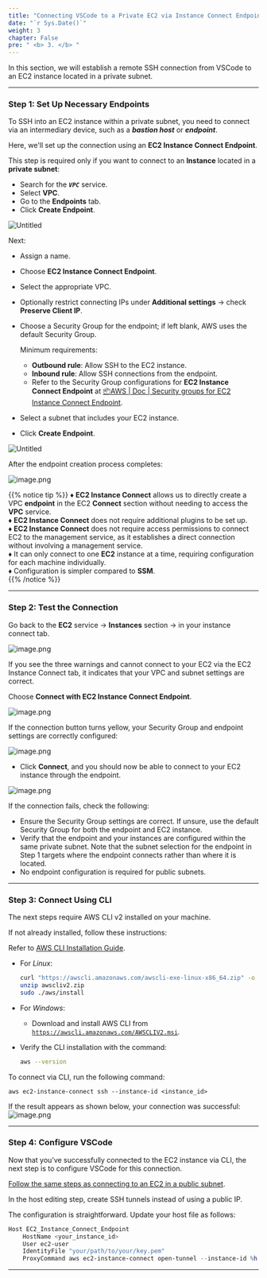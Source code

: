 ```yaml
---
title: "Connecting VSCode to a Private EC2 via Instance Connect Endpoint"  
date: "`r Sys.Date()`"  
weight: 3  
chapter: False  
pre: " <b> 3. </b> "
---
```


In this section, we will establish a remote SSH connection from VSCode to an EC2 instance located in a private subnet.

---

### Step 1: Set Up Necessary Endpoints  

To SSH into an EC2 instance within a private subnet, you need to connect via an intermediary device, such as a **_bastion host_** or **_endpoint_**.  

Here, we'll set up the connection using an **EC2 Instance Connect Endpoint**.  

This step is required only if you want to connect to an **Instance** located in a **private subnet**:  
- Search for the ***`VPC`*** service.  
- Select **VPC**.  
- Go to the **Endpoints** tab.  
- Click **Create Endpoint**.  

![Untitled](/images/EC2_Instance_Connect_Endoint/image_1.png)  

Next:  
- Assign a name.  
- Choose **EC2 Instance Connect Endpoint**.  
- Select the appropriate VPC.  
- Optionally restrict connecting IPs under **Additional settings** -> check **Preserve Client IP**.  
- Choose a Security Group for the endpoint; if left blank, AWS uses the default Security Group.  

    Minimum requirements:  
    - **Outbound rule**: Allow SSH to the EC2 instance.  
    - **Inbound rule**: Allow SSH connections from the endpoint.  
    - Refer to the Security Group configurations for **EC2 Instance Connect Endpoint** at [📦AWS | Doc | Security groups for EC2 Instance Connect Endpoint](https://docs.aws.amazon.com/AWSEC2/latest/UserGuide/eice-security-groups.html).  
- Select a subnet that includes your EC2 instance.  
- Click **Create Endpoint**.  

![Untitled](/images/EC2_Instance_Connect_Endoint/image_2.png)  

After the endpoint creation process completes:  

![image.png](/images/EC2_Instance_Connect_Endoint/image_3.png)  

{{% notice tip %}}
♦️ **EC2 Instance Connect** allows us to directly create a VPC **endpoint** in the EC2 **Connect** section without needing to access the **VPC** service.  
♦️ **EC2 Instance Connect** does not require additional plugins to be set up.  
♦️ **EC2 Instance Connect** does not require access permissions to connect EC2 to the management service, as it establishes a direct connection without involving a management service.  
♦️ It can only connect to one **EC2** instance at a time, requiring configuration for each machine individually.  
♦️ Configuration is simpler compared to **SSM**.  
{{% /notice %}}

---

### Step 2: Test the Connection  

Go back to the **EC2** service -> **Instances** section -> in your instance connect tab.  

![image.png](/images/EC2_Instance_Connect_Endoint/image_4.png)  

If you see the three warnings and cannot connect to your EC2 via the EC2 Instance Connect tab, it indicates that your VPC and subnet settings are correct.  

Choose **Connect with EC2 Instance Connect Endpoint**.  

![image.png](/images/EC2_Instance_Connect_Endoint/image_5.png)  

If the connection button turns yellow, your Security Group and endpoint settings are correctly configured:  

![image.png](/images/EC2_Instance_Connect_Endoint/image_6.png)  

- Click **Connect**, and you should now be able to connect to your EC2 instance through the endpoint.  

![image.png](/images/EC2_Instance_Connect_Endoint/image_7.png)  

If the connection fails, check the following:  
- Ensure the Security Group settings are correct. If unsure, use the default Security Group for both the endpoint and EC2 instance.  
- Verify that the endpoint and your instances are configured within the same private subnet. Note that the subnet selection for the endpoint in Step 1 targets where the endpoint connects rather than where it is located.  
- No endpoint configuration is required for public subnets.  

---

### Step 3: Connect Using CLI  

The next steps require AWS CLI v2 installed on your machine.  

If not already installed, follow these instructions:  

Refer to [AWS CLI Installation Guide](https://docs.aws.amazon.com/cli/latest/userguide/getting-started-install.html).  

- For _Linux_:  
    ```bash  
    curl "https://awscli.amazonaws.com/awscli-exe-linux-x86_64.zip" -o "awscliv2.zip"  
    unzip awscliv2.zip  
    sudo ./aws/install  
    ```  

- For _Windows_:  
    - Download and install AWS CLI from [`https://awscli.amazonaws.com/AWSCLIV2.msi`](https://awscli.amazonaws.com/AWSCLIV2.msi).  

- Verify the CLI installation with the command:  
    ```bash  
    aws --version  
    ```  

To connect via CLI, run the following command:  

    aws ec2-instance-connect ssh --instance-id <instance_id>   

If the result appears as shown below, your connection was successful:  
![image.png](/images/EC2_Instance_Connect_Endoint/image_8.png)  

---

### Step 4: Configure VSCode  

Now that you’ve successfully connected to the EC2 instance via CLI, the next step is to configure VSCode for this connection.  

[Follow the same steps as connecting to an EC2 in a public subnet](/2).  

In the host editing step, create SSH tunnels instead of using a public IP.  

The configuration is straightforward. Update your host file as follows:  

```powershell  
Host EC2_Instance_Connect_Endpoint  
    HostName <your_instance_id>  
    User ec2-user  
    IdentityFile "your/path/to/your/key.pem"  
    ProxyCommand aws ec2-instance-connect open-tunnel --instance-id %h
```  

---